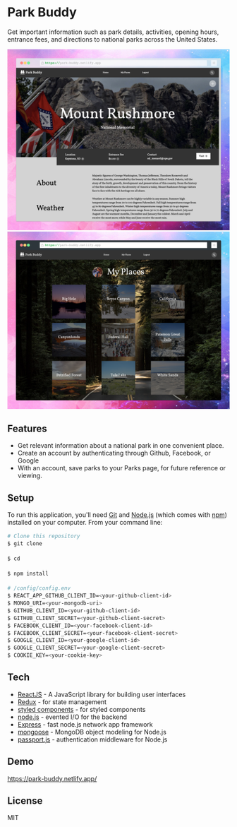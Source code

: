 # Park Buddy

Get important information such as park details, activities, opening hours, entrance fees, and directions to national parks across the United States.

<img src="img/screenshot-2.jpeg" width="800" />
<img src="img/screenshot-1.jpeg" width="800" />

## Features

- Get relevant information about a national park in one convenient place.
- Create an account by authenticating through Github, Facebook, or Google
- With an account, save parks to your Parks page, for future reference or viewing.

## Setup

To run this application, you'll need [Git](https://git-scm.com/) and [Node.js](https://nodejs.org/) (which comes with [npm](https://www.npmjs.com/)) installed on your computer. From your command line:

```sh
# Clone this repository
$ git clone

$ cd

$ npm install

# /config/config.env
$ REACT_APP_GITHUB_CLIENT_ID=<your-github-client-id>
$ MONGO_URI=<your-mongodb-uri>
$ GITHUB_CLIENT_ID=<your-github-client-id>
$ GITHUB_CLIENT_SECRET=<your-github-client-secret>
$ FACEBOOK_CLIENT_ID=<your-facebook-client-id>
$ FACEBOOK_CLIENT_SECRET=<your-facebook-client-secret>
$ GOOGLE_CLIENT_ID=<your-google-client-id>
$ GOOGLE_CLIENT_SECRET=<your-google-client-secret>
$ COOKIE_KEY=<your-cookie-key>

```

## Tech

- [ReactJS](https://reactjs.org/) - A JavaScript library for building user interfaces
- [Redux](https://react-redux.js.org/) - for state management
- [styled components](https://styled-components.com/) - for styled components
- [node.js](http://nodejs.org) - evented I/O for the backend
- [Express](http://expressjs.com) - fast node.js network app framework
- [mongoose](https://mongoosejs.com/) - MongoDB object modeling for Node.js
- [passport.js](https://passportjs.org) - authentication middleware for Node.js

## Demo

https://park-buddy.netlify.app/

## License

MIT
